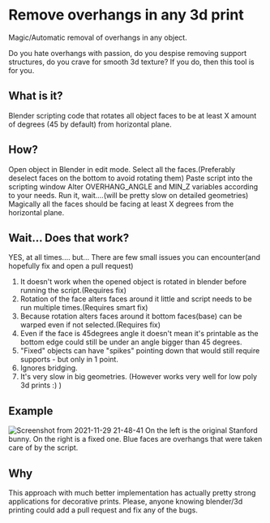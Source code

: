 # Remove overhangs in any 3d print
Magic/Automatic removal of overhangs in any object.

Do you hate overhangs with passion, 
do you despise removing support structures,
do you crave for smooth 3d texture?
If you do, then this tool is for you. 

## What is it?
Blender scripting code that rotates all object faces to be at least X amount of degrees (45 by default) from horizontal plane.

## How?
Open object in Blender in edit mode.
Select all the faces.(Preferably deselect faces on the bottom to avoid rotating them)
Paste script into the scripting window 
Alter OVERHANG_ANGLE and MIN_Z variables according to your needs.
Run it, wait....(will be pretty slow on detailed geometries)
Magically all the faces should be facing at least X degrees from the horizontal plane.

## Wait... Does that work?
YES, at all times.... but...
There are few small issues you can encounter(and hopefully fix and open a pull request)
1) It doesn't work when the opened object is rotated in blender before running the script.(Requires fix)
2) Rotation of the face alters faces around it little and script needs to be run multiple times.(Requires smart fix)
3) Because rotation alters faces around it bottom faces(base) can be warped even if not selected.(Requires fix)
4) Even if the face is 45degrees angle it doesn't mean it's printable as the bottom edge could still be under an angle bigger than 45 degrees.
5) "Fixed" objects can have "spikes" pointing down that would still require supports - but only in 1 point.
6) Ignores bridging.
7) It's very slow in big geometries. (However works very well for low poly 3d prints :) )

## Example
![Screenshot from 2021-11-29 21-48-41](https://user-images.githubusercontent.com/5594182/143940879-6f5114d7-e20a-40d8-be8e-17e00133b81a.png)
On the left is the original Stanford bunny. On the right is a fixed one.
Blue faces are overhangs that were taken care of by the script.

## Why
This approach with much better implementation has actually pretty strong applications for decorative prints.
Please, anyone knowing blender/3d printing could add a pull request and fix any of the bugs.
